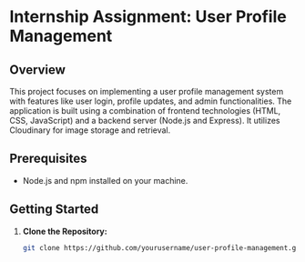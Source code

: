 # Internship Assignment: User Profile Management

## Overview
This project focuses on implementing a user profile management system with features like user login, profile updates, and admin functionalities. The application is built using a combination of frontend technologies (HTML, CSS, JavaScript) and a backend server (Node.js and Express). It utilizes Cloudinary for image storage and retrieval.

## Prerequisites
- Node.js and npm installed on your machine.

## Getting Started

1. **Clone the Repository:**
   ```bash
   git clone https://github.com/yourusername/user-profile-management.git



